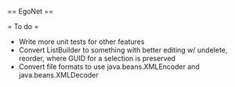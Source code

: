 == EgoNet ==

= To do =
- Write more unit tests for other features
- Convert ListBuilder to something with better editing w/ undelete, reorder, where GUID for a selection is preserved
- Convert file formats to use java.beans.XMLEncoder and java.beans.XMLDecoder
